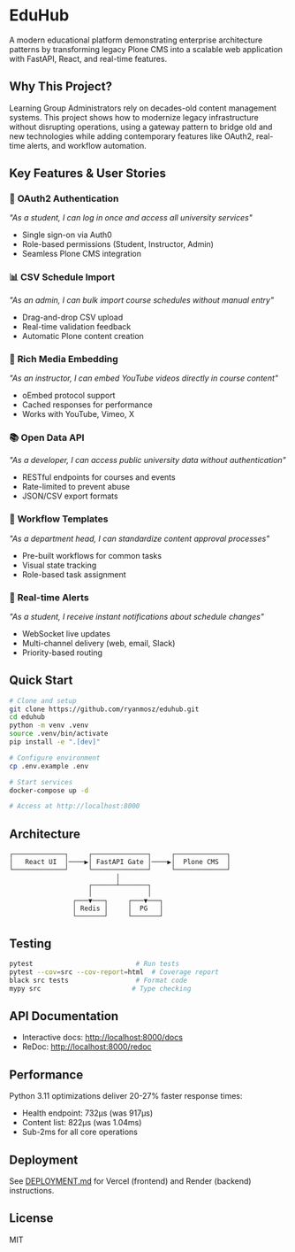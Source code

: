 # EduHub

A modern educational platform demonstrating enterprise architecture patterns by transforming legacy Plone CMS into a scalable web application with FastAPI, React, and real-time features.

## Why This Project?

Learning Group Administrators rely on decades-old content management systems. This project shows how to modernize legacy infrastructure without disrupting operations, using a gateway pattern to bridge old and new technologies while adding contemporary features like OAuth2, real-time alerts, and workflow automation.

## Key Features & User Stories

### 🔐 **OAuth2 Authentication**

*"As a student, I can log in once and access all university services"*

- Single sign-on via Auth0
- Role-based permissions (Student, Instructor, Admin)
- Seamless Plone CMS integration

### 📊 **CSV Schedule Import**

*"As an admin, I can bulk import course schedules without manual entry"*

- Drag-and-drop CSV upload
- Real-time validation feedback
- Automatic Plone content creation

### 🎥 **Rich Media Embedding**

*"As an instructor, I can embed YouTube videos directly in course content"*

- oEmbed protocol support
- Cached responses for performance
- Works with YouTube, Vimeo, X

### 📚 **Open Data API**

*"As a developer, I can access public university data without authentication"*

- RESTful endpoints for courses and events
- Rate-limited to prevent abuse
- JSON/CSV export formats

### 🔄 **Workflow Templates**

*"As a department head, I can standardize content approval processes"*

- Pre-built workflows for common tasks
- Visual state tracking
- Role-based task assignment

### 🚨 **Real-time Alerts**

*"As a student, I receive instant notifications about schedule changes"*

- WebSocket live updates
- Multi-channel delivery (web, email, Slack)
- Priority-based routing

## Quick Start

```bash
# Clone and setup
git clone https://github.com/ryanmosz/eduhub.git
cd eduhub
python -m venv .venv
source .venv/bin/activate
pip install -e ".[dev]"

# Configure environment
cp .env.example .env

# Start services
docker-compose up -d

# Access at http://localhost:8000
```

## Architecture

```
┌─────────────┐     ┌──────────────┐     ┌─────────────┐
│   React UI  │────▶│ FastAPI Gate │────▶│  Plone CMS  │
└─────────────┘     └──────────────┘     └─────────────┘
                           │
                    ┌──────┴───────┐
                    │              │
                ┌───▼───┐     ┌───▼───┐
                │ Redis │     │  PG   │
                └───────┘     └───────┘
```

## Testing

```bash
pytest                          # Run tests
pytest --cov=src --cov-report=html  # Coverage report
black src tests                 # Format code
mypy src                       # Type checking
```

## API Documentation

- Interactive docs: <http://localhost:8000/docs>
- ReDoc: <http://localhost:8000/redoc>

## Performance

Python 3.11 optimizations deliver 20-27% faster response times:

- Health endpoint: 732μs (was 917μs)
- Content list: 822μs (was 1.04ms)
- Sub-2ms for all core operations

## Deployment

See [DEPLOYMENT.md](DEPLOYMENT.md) for Vercel (frontend) and Render (backend) instructions.

## License

MIT
